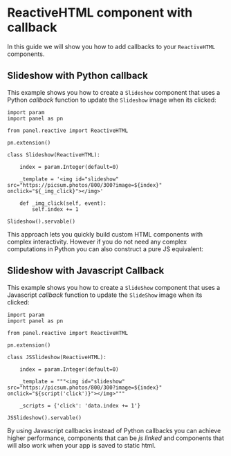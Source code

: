 # ReactiveHTML component with callback

In this guide we will show you how to add callbacks to your `ReactiveHTML` components.

## Slideshow with Python callback

This example shows you how to create a `Slideshow` component that uses a Python *callback* function to update the `Slideshow` image when its clicked:

```{pyodide}
import param
import panel as pn

from panel.reactive import ReactiveHTML

pn.extension()

class Slideshow(ReactiveHTML):

    index = param.Integer(default=0)

    _template = '<img id="slideshow" src="https://picsum.photos/800/300?image=${index}" onclick="${_img_click}"></img>'

    def _img_click(self, event):
        self.index += 1

Slideshow().servable()
```

This approach lets you quickly build custom HTML components with complex interactivity. However if you do not need any complex computations in Python you can also construct a pure JS equivalent:

## Slideshow with Javascript Callback

This example shows you how to create a `SlideShow` component that uses a Javascript *callback* function to update the `SlideShow` image when its clicked:

```{pyodide}
import param
import panel as pn

from panel.reactive import ReactiveHTML

pn.extension()

class JSSlideshow(ReactiveHTML):

    index = param.Integer(default=0)

    _template = """<img id="slideshow" src="https://picsum.photos/800/300?image=${index}" onclick="${script('click')}"></img>"""

    _scripts = {'click': 'data.index += 1'}

JSSlideshow().servable()
```

By using Javascript callbacks instead of Python callbacks you can achieve higher performance, components that can be *js linked* and components that will also work when your app is saved to static html.
